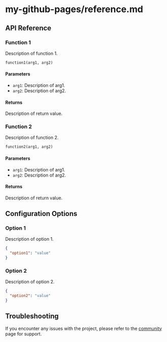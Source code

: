 # my-github-pages/reference.md

## API Reference

### Function 1

Description of function 1.

```python
function1(arg1, arg2)
```

#### Parameters

- `arg1`: Description of arg1.
- `arg2`: Description of arg2.

#### Returns

Description of return value.

### Function 2

Description of function 2.

```python
function2(arg1, arg2)
```

#### Parameters

- `arg1`: Description of arg1.
- `arg2`: Description of arg2.

#### Returns

Description of return value.

## Configuration Options

### Option 1

Description of option 1.

```json
{
  "option1": "value"
}
```

### Option 2

Description of option 2.

```json
{
  "option2": "value"
}
```

## Troubleshooting

If you encounter any issues with the project, please refer to the [community](community.md) page for support.